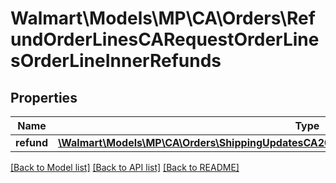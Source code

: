 # Walmart\Models\MP\CA\Orders\RefundOrderLinesCARequestOrderLinesOrderLineInnerRefunds

## Properties

Name | Type | Description | Notes
------------ | ------------- | ------------- | -------------
**refund** | [**\Walmart\Models\MP\CA\Orders\ShippingUpdatesCA200ResponseOrderLinesOrderLineInnerRefund[]**](ShippingUpdatesCA200ResponseOrderLinesOrderLineInnerRefund.md) |  |


[[Back to Model list]](./) [[Back to API list]](../../../../../README.md#supported-apis) [[Back to README]](../../../../../README.md)
